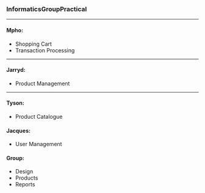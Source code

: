 ### InformaticsGroupPractical
* * *
#### Mpho:
* Shopping Cart
* Transaction Processing  
- - - -
#### Jarryd:
* Product Management
---
#### Tyson: 
* Product Catalogue

#### Jacques: 
* User Management

#### Group: 
* Design 
* Products 
* Reports

